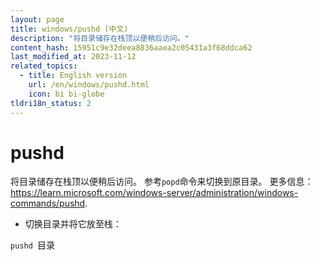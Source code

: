 ```yaml
---
layout: page
title: windows/pushd (中文)
description: "将目录储存在栈顶以便稍后访问。"
content_hash: 15951c9e32deea8836aaea2c05431a3f68ddca62
last_modified_at: 2023-11-12
related_topics:
  - title: English version
    url: /en/windows/pushd.html
    icon: bi bi-globe
tldri18n_status: 2
---
```

# pushd

将目录储存在栈顶以便稍后访问。
参考`popd`命令来切换到原目录。
更多信息：<https://learn.microsoft.com/windows-server/administration/windows-commands/pushd>.

- 切换目录并将它放至栈：

`pushd `<span class="tldr-var badge badge-pill bg-dark-lm bg-white-dm text-white-lm text-dark-dm font-weight-bold">目录</span>
